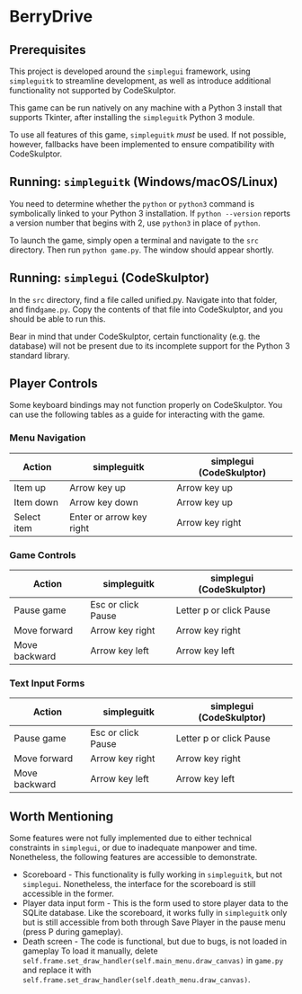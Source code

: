 # BerryDrive

## Prerequisites
This project is developed around the `simplegui` framework, using `simpleguitk` to streamline development, as well as introduce additional functionality not supported by CodeSkulptor. 

This game can be run natively on any machine with a Python 3 install that supports Tkinter, after installing the `simpleguitk` Python 3 module.

To use all features of this game, `simpleguitk` *must* be used. If not possible, however, fallbacks have been implemented to ensure compatibility with CodeSkulptor.

## Running: `simpleguitk` (Windows/macOS/Linux)
You need to determine whether the `python` or `python3` command is symbolically linked to your Python 3 installation. If `python --version` reports a version number that begins with 2, use `python3` in place of `python`.

To launch the game, simply open a terminal and navigate to the `src` directory. Then run `python game.py`. The window should appear shortly.

## Running: `simplegui` (CodeSkulptor)
In the `src` directory, find a file called unified.py. Navigate into that folder, and find`game.py`. Copy the contents of that file into CodeSkulptor, and you should be able to run this.

Bear in mind that under CodeSkulptor, certain functionality (e.g. the database) will not be present due to its incomplete support for the Python 3 standard library.

## Player Controls
Some keyboard bindings may not function properly on CodeSkulptor. You can use the following tables as a guide for interacting with the game.

### Menu Navigation
| Action      | simpleguitk              | simplegui (CodeSkulptor) |
|-------------|--------------------------|--------------------------|
| Item up     | Arrow key up             | Arrow key up             |
| Item down   | Arrow key down           | Arrow key up             |
| Select item | Enter or arrow key right | Arrow key right          |

### Game Controls
| Action        | simpleguitk        | simplegui (CodeSkulptor) |
|---------------|--------------------|--------------------------|
| Pause game    | Esc or click Pause | Letter p or click Pause  |
| Move forward  | Arrow key right    | Arrow key right          |
| Move backward | Arrow key left     | Arrow key left           |

### Text Input Forms
 Action        | simpleguitk        | simplegui (CodeSkulptor) |
|---------------|--------------------|--------------------------|
| Pause game    | Esc or click Pause | Letter p or click Pause  |
| Move forward  | Arrow key right    | Arrow key right          |
| Move backward | Arrow key left     | Arrow key left           |

## Worth Mentioning
Some features were not fully implemented due to either technical constraints in `simplegui`, or due to inadequate manpower and time.
Nonetheless, the following features are accessible to demonstrate.

* Scoreboard - This functionality is fully working in `simpleguitk`, but not `simplegui`. Nonetheless, the interface for the scoreboard is still accessible in the former.
* Player data input form - This is the form used to store player data to the SQLite database. Like the scoreboard, it works fully in `simpleguitk` only but is still accessible from both through Save Player in the pause menu (press P during gameplay).
* Death screen - The code is functional, but due to bugs, is not loaded in gameplay To load it manually, delete `self.frame.set_draw_handler(self.main_menu.draw_canvas)` in `game.py` and replace it with `self.frame.set_draw_handler(self.death_menu.draw_canvas)`.



